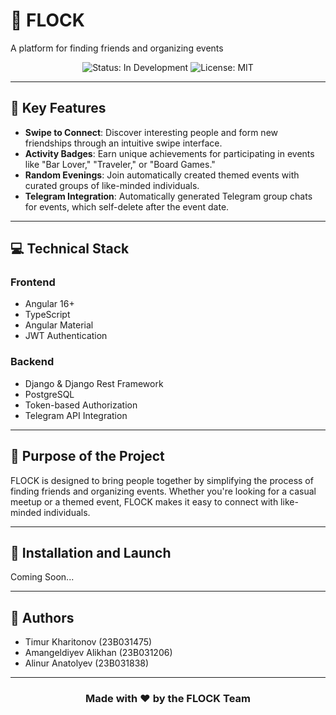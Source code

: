 # 🌌 **FLOCK**  
A platform for finding friends and organizing events  

<div align="center">
  <img src="https://img.shields.io/badge/Status-In%20Development-blue" alt="Status: In Development">
  <img src="https://img.shields.io/badge/License-MIT-blue" alt="License: MIT">
</div>

---

## 🚀 **Key Features**  
- **Swipe to Connect**: Discover interesting people and form new friendships through an intuitive swipe interface.  
- **Activity Badges**: Earn unique achievements for participating in events like "Bar Lover," "Traveler," or "Board Games."  
- **Random Evenings**: Join automatically created themed events with curated groups of like-minded individuals.  
- **Telegram Integration**: Automatically generated Telegram group chats for events, which self-delete after the event date.  

---

## 💻 **Technical Stack**  

### **Frontend**  
- Angular 16+  
- TypeScript  
- Angular Material  
- JWT Authentication  

### **Backend**  
- Django & Django Rest Framework  
- PostgreSQL  
- Token-based Authorization  
- Telegram API Integration  

---

## 🎯 **Purpose of the Project**  
FLOCK is designed to bring people together by simplifying the process of finding friends and organizing events. Whether you're looking for a casual meetup or a themed event, FLOCK makes it easy to connect with like-minded individuals.  

---

## 🔧 **Installation and Launch**  
Coming Soon...  

---

## 👥 **Authors**  
- Timur Kharitonov (23B031475)  
- Amangeldiyev Alikhan (23B031206)  
- Alinur Anatolyev (23B031838)  

---

<div align="center">
  <h3>Made with ❤️ by the FLOCK Team</h3>
</div>